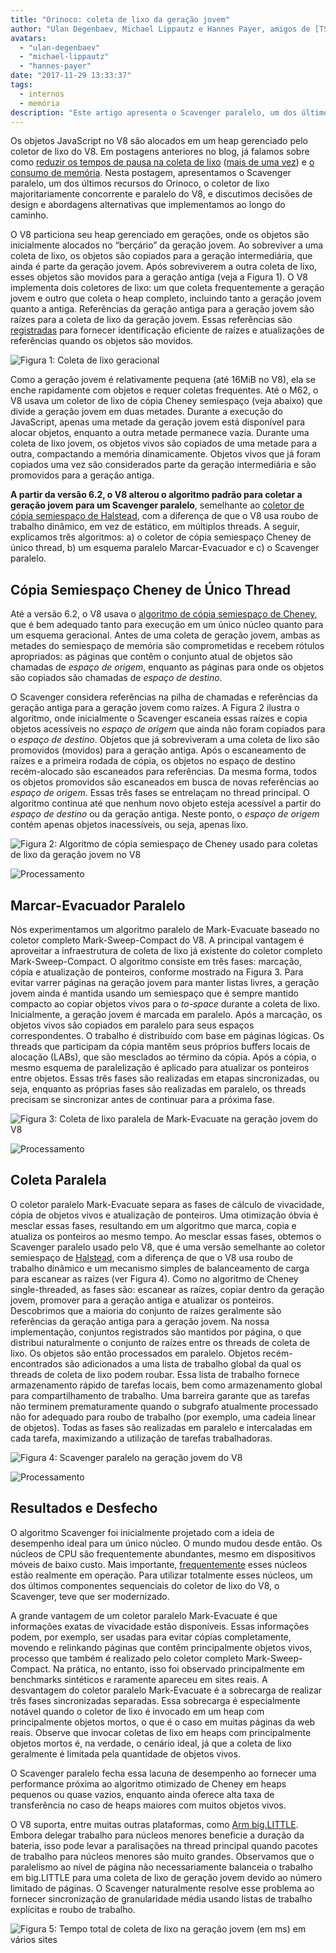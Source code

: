 ```yaml
---
title: "Orinoco: coleta de lixo da geração jovem"
author: "Ulan Degenbaev, Michael Lippautz e Hannes Payer, amigos de [TSAN](https://github.com/google/sanitizers/wiki/ThreadSanitizerCppManual)"
avatars: 
  - "ulan-degenbaev"
  - "michael-lippautz"
  - "hannes-payer"
date: "2017-11-29 13:33:37"
tags: 
  - internos
  - memória
description: "Este artigo apresenta o Scavenger paralelo, um dos últimos recursos do Orinoco, o coletor de lixo majoritariamente concorrente e paralelo do V8."
---
```

Os objetos JavaScript no V8 são alocados em um heap gerenciado pelo coletor de lixo do V8. Em postagens anteriores no blog, já falamos sobre como [reduzir os tempos de pausa na coleta de lixo](/blog/jank-busters) ([mais de uma vez](/blog/orinoco)) e [o consumo de memória](/blog/optimizing-v8-memory). Nesta postagem, apresentamos o Scavenger paralelo, um dos últimos recursos do Orinoco, o coletor de lixo majoritariamente concorrente e paralelo do V8, e discutimos decisões de design e abordagens alternativas que implementamos ao longo do caminho.

<!--truncate-->
O V8 particiona seu heap gerenciado em gerações, onde os objetos são inicialmente alocados no “berçário” da geração jovem. Ao sobreviver a uma coleta de lixo, os objetos são copiados para a geração intermediária, que ainda é parte da geração jovem. Após sobreviverem a outra coleta de lixo, esses objetos são movidos para a geração antiga (veja a Figura 1). O V8 implementa dois coletores de lixo: um que coleta frequentemente a geração jovem e outro que coleta o heap completo, incluindo tanto a geração jovem quanto a antiga. Referências da geração antiga para a geração jovem são raízes para a coleta de lixo da geração jovem. Essas referências são [registradas](/blog/orinoco) para fornecer identificação eficiente de raízes e atualizações de referências quando os objetos são movidos.

![Figura 1: Coleta de lixo geracional](/_img/orinoco-parallel-scavenger/generational-gc.png)

Como a geração jovem é relativamente pequena (até 16MiB no V8), ela se enche rapidamente com objetos e requer coletas frequentes. Até o M62, o V8 usava um coletor de lixo de cópia Cheney semiespaço (veja abaixo) que divide a geração jovem em duas metades. Durante a execução do JavaScript, apenas uma metade da geração jovem está disponível para alocar objetos, enquanto a outra metade permanece vazia. Durante uma coleta de lixo jovem, os objetos vivos são copiados de uma metade para a outra, compactando a memória dinamicamente. Objetos vivos que já foram copiados uma vez são considerados parte da geração intermediária e são promovidos para a geração antiga.

**A partir da versão 6.2, o V8 alterou o algoritmo padrão para coletar a geração jovem para um Scavenger paralelo**, semelhante ao [coletor de cópia semiespaço de Halstead](https://dl.acm.org/citation.cfm?id=802017), com a diferença de que o V8 usa roubo de trabalho dinâmico, em vez de estático, em múltiplos threads. A seguir, explicamos três algoritmos: a) o coletor de cópia semiespaço Cheney de único thread, b) um esquema paralelo Marcar-Evacuador e c) o Scavenger paralelo.

## Cópia Semiespaço Cheney de Único Thread

Até a versão 6.2, o V8 usava o [algoritmo de cópia semiespaço de Cheney](https://dl.acm.org/citation.cfm?doid=362790.362798), que é bem adequado tanto para execução em um único núcleo quanto para um esquema geracional. Antes de uma coleta de geração jovem, ambas as metades do semiespaço de memória são comprometidas e recebem rótulos apropriados: as páginas que contêm o conjunto atual de objetos são chamadas de _espaço de origem_, enquanto as páginas para onde os objetos são copiados são chamadas de _espaço de destino_.

O Scavenger considera referências na pilha de chamadas e referências da geração antiga para a geração jovem como raízes. A Figura 2 ilustra o algoritmo, onde inicialmente o Scavenger escaneia essas raízes e copia objetos acessíveis no _espaço de origem_ que ainda não foram copiados para o _espaço de destino_. Objetos que já sobreviveram a uma coleta de lixo são promovidos (movidos) para a geração antiga. Após o escaneamento de raízes e a primeira rodada de cópia, os objetos no espaço de destino recém-alocado são escaneados para referências. Da mesma forma, todos os objetos promovidos são escaneados em busca de novas referências ao _espaço de origem_. Essas três fases se entrelaçam no thread principal. O algoritmo continua até que nenhum novo objeto esteja acessível a partir do _espaço de destino_ ou da geração antiga. Neste ponto, o _espaço de origem_ contém apenas objetos inacessíveis, ou seja, apenas lixo.

![Figura 2: Algoritmo de cópia semiespaço de Cheney usado para coletas de lixo da geração jovem no V8](/_img/orinoco-parallel-scavenger/cheneys-semispace-copy.png)

![Processamento](/_img/orinoco-parallel-scavenger/cheneys-semispace-copy-processing.png)

## Marcar-Evacuador Paralelo

Nós experimentamos um algoritmo paralelo de Mark-Evacuate baseado no coletor completo Mark-Sweep-Compact do V8. A principal vantagem é aproveitar a infraestrutura de coleta de lixo já existente do coletor completo Mark-Sweep-Compact. O algoritmo consiste em três fases: marcação, cópia e atualização de ponteiros, conforme mostrado na Figura 3. Para evitar varrer páginas na geração jovem para manter listas livres, a geração jovem ainda é mantida usando um semiespaço que é sempre mantido compacto ao copiar objetos vivos para o _to-space_ durante a coleta de lixo. Inicialmente, a geração jovem é marcada em paralelo. Após a marcação, os objetos vivos são copiados em paralelo para seus espaços correspondentes. O trabalho é distribuído com base em páginas lógicas. Os threads que participam da cópia mantêm seus próprios buffers locais de alocação (LABs), que são mesclados ao término da cópia. Após a cópia, o mesmo esquema de paralelização é aplicado para atualizar os ponteiros entre objetos. Essas três fases são realizadas em etapas sincronizadas, ou seja, enquanto as próprias fases são realizadas em paralelo, os threads precisam se sincronizar antes de continuar para a próxima fase.

![Figura 3: Coleta de lixo paralela de Mark-Evacuate na geração jovem do V8](/_img/orinoco-parallel-scavenger/parallel-mark-evacuate.png)

![Processamento](/_img/orinoco-parallel-scavenger/parallel-mark-evacuate-processing.png)

## Coleta Paralela

O coletor paralelo Mark-Evacuate separa as fases de cálculo de vivacidade, cópia de objetos vivos e atualização de ponteiros. Uma otimização óbvia é mesclar essas fases, resultando em um algoritmo que marca, copia e atualiza os ponteiros ao mesmo tempo. Ao mesclar essas fases, obtemos o Scavenger paralelo usado pelo V8, que é uma versão semelhante ao coletor semiespaço de [Halstead](https://dl.acm.org/citation.cfm?id=802017), com a diferença de que o V8 usa roubo de trabalho dinâmico e um mecanismo simples de balanceamento de carga para escanear as raízes (ver Figura 4). Como no algoritmo de Cheney single-threaded, as fases são: escanear as raízes, copiar dentro da geração jovem, promover para a geração antiga e atualizar os ponteiros. Descobrimos que a maioria do conjunto de raízes geralmente são referências da geração antiga para a geração jovem. Na nossa implementação, conjuntos registrados são mantidos por página, o que distribui naturalmente o conjunto de raízes entre os threads de coleta de lixo. Os objetos são então processados em paralelo. Objetos recém-encontrados são adicionados a uma lista de trabalho global da qual os threads de coleta de lixo podem roubar. Essa lista de trabalho fornece armazenamento rápido de tarefas locais, bem como armazenamento global para compartilhamento de trabalho. Uma barreira garante que as tarefas não terminem prematuramente quando o subgrafo atualmente processado não for adequado para roubo de trabalho (por exemplo, uma cadeia linear de objetos). Todas as fases são realizadas em paralelo e intercaladas em cada tarefa, maximizando a utilização de tarefas trabalhadoras.

![Figura 4: Scavenger paralelo na geração jovem do V8](/_img/orinoco-parallel-scavenger/parallel-scavenge.png)

![Processamento](/_img/orinoco-parallel-scavenger/parallel-scavenge-processing.png)

## Resultados e Desfecho

O algoritmo Scavenger foi inicialmente projetado com a ideia de desempenho ideal para um único núcleo. O mundo mudou desde então. Os núcleos de CPU são frequentemente abundantes, mesmo em dispositivos móveis de baixo custo. Mais importante, [frequentemente](https://dl.acm.org/citation.cfm?id=2968469) esses núcleos estão realmente em operação. Para utilizar totalmente esses núcleos, um dos últimos componentes sequenciais do coletor de lixo do V8, o Scavenger, teve que ser modernizado.

A grande vantagem de um coletor paralelo Mark-Evacuate é que informações exatas de vivacidade estão disponíveis. Essas informações podem, por exemplo, ser usadas para evitar cópias completamente, movendo e relinkando páginas que contêm principalmente objetos vivos, processo que também é realizado pelo coletor completo Mark-Sweep-Compact. Na prática, no entanto, isso foi observado principalmente em benchmarks sintéticos e raramente apareceu em sites reais. A desvantagem do coletor paralelo Mark-Evacuate é a sobrecarga de realizar três fases sincronizadas separadas. Essa sobrecarga é especialmente notável quando o coletor de lixo é invocado em um heap com principalmente objetos mortos, o que é o caso em muitas páginas da web reais. Observe que invocar coletas de lixo em heaps com principalmente objetos mortos é, na verdade, o cenário ideal, já que a coleta de lixo geralmente é limitada pela quantidade de objetos vivos.

O Scavenger paralelo fecha essa lacuna de desempenho ao fornecer uma performance próxima ao algoritmo otimizado de Cheney em heaps pequenos ou quase vazios, enquanto ainda oferece alta taxa de transferência no caso de heaps maiores com muitos objetos vivos.

O V8 suporta, entre muitas outras plataformas, como [Arm big.LITTLE](https://developer.arm.com/technologies/big-little). Embora delegar trabalho para núcleos menores beneficie a duração da bateria, isso pode levar a paralisações na thread principal quando pacotes de trabalho para núcleos menores são muito grandes. Observamos que o paralelismo ao nível de página não necessariamente balanceia o trabalho em big.LITTLE para uma coleta de lixo de geração jovem devido ao número limitado de páginas. O Scavenger naturalmente resolve esse problema ao fornecer sincronização de granularidade média usando listas de trabalho explícitas e roubo de trabalho.

![Figura 5: Tempo total de coleta de lixo na geração jovem (em ms) em vários sites](/_img/orinoco-parallel-scavenger/results.png)
